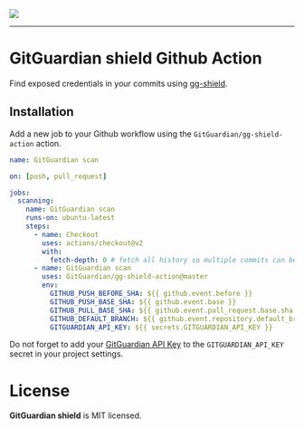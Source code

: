 <a href="https://gitguardian.com/"><img src="https://cdn.jsdelivr.net/gh/gitguardian/gg-shield-action/doc/logo.svg"></a>

---

# GitGuardian shield Github Action

Find exposed credentials in your commits using [gg-shield](https://github.com/GitGuardian/gg-shield).

## Installation

Add a new job to your Github workflow using the `GitGuardian/gg-shield-action` action.

```yaml
name: GitGuardian scan

on: [push, pull_request]

jobs:
  scanning:
    name: GitGuardian scan
    runs-on: ubuntu-latest
    steps:
      - name: Checkout
        uses: actions/checkout@v2
        with:
          fetch-depth: 0 # fetch all history so multiple commits can be scanned
      - name: GitGuardian scan
        uses: GitGuardian/gg-shield-action@master
        env:
          GITHUB_PUSH_BEFORE_SHA: ${{ github.event.before }}
          GITHUB_PUSH_BASE_SHA: ${{ github.event.base }}
          GITHUB_PULL_BASE_SHA: ${{ github.event.pull_request.base.sha }}
          GITHUB_DEFAULT_BRANCH: ${{ github.event.repository.default_branch }}
          GITGUARDIAN_API_KEY: ${{ secrets.GITGUARDIAN_API_KEY }}
```

Do not forget to add your [GitGuardian API Key](https://dashboard.gitguardian.com/api/v1/auth/user/github_login/authorize?utm_source=github&utm_medium=gg_shield&utm_campaign=shield1) to the `GITGUARDIAN_API_KEY` secret in your project settings.

# License

**GitGuardian shield** is MIT licensed.
